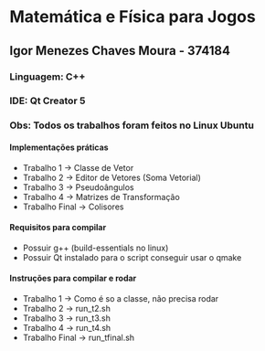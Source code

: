# Matemática e Física para Jogos

## Igor Menezes Chaves Moura - 374184

### Linguagem: C++
### IDE: Qt Creator 5
### Obs: Todos os trabalhos foram feitos no Linux Ubuntu

#### Implementações práticas

* Trabalho 1 -> Classe de Vetor
* Trabalho 2 -> Editor de Vetores (Soma Vetorial)
* Trabalho 3 -> Pseudoângulos
* Trabalho 4  -> Matrizes de Transformação
* Trabalho Final -> Colisores

#### Requisitos para compilar

* Possuir g++ (build-essentials no linux)
* Possuir Qt instalado para o script conseguir usar o qmake

#### Instruções para compilar e rodar

* Trabalho 1 -> Como é so a classe, não precisa rodar
* Trabalho 2 -> run_t2.sh
* Trabalho 3 -> run_t3.sh
* Trabalho 4 -> run_t4.sh
* Trabalho Final -> run_tfinal.sh